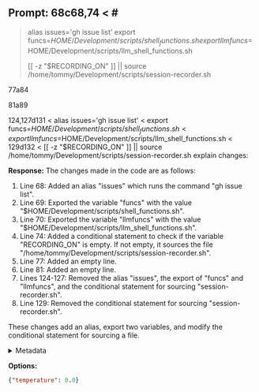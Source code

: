 **Prompt:**
68c68,74
< #
---
> alias issues='gh issue list'
> export funcs=$HOME/Development/scripts/shell_functions.sh
> export llmfuncs=$HOME/Development/scripts/llm_shell_functions.sh
> 
> 
> [[ -z "$RECORDING_ON" ]] || source /home/tommy/Development/scripts/session-recorder.sh
> 
77a84
> 
81a89
> 
124,127d131
< alias issues='gh issue list'
< export funcs=$HOME/Development/scripts/shell_functions.sh
< export llmfuncs=$HOME/Development/scripts/llm_shell_functions.sh
< 
129d132
< [[ -z "$RECORDING_ON" ]] || source /home/tommy/Development/scripts/session-recorder.sh
 explain changes: 

**Response:**
The changes made in the code are as follows:

1. Line 68: Added an alias "issues" which runs the command "gh issue list".
2. Line 69: Exported the variable "funcs" with the value "$HOME/Development/scripts/shell_functions.sh".
3. Line 70: Exported the variable "llmfuncs" with the value "$HOME/Development/scripts/llm_shell_functions.sh".
4. Line 74: Added a conditional statement to check if the variable "RECORDING_ON" is empty. If not empty, it sources the file "/home/tommy/Development/scripts/session-recorder.sh".
5. Line 77: Added an empty line.
6. Line 81: Added an empty line.
7. Lines 124-127: Removed the alias "issues", the export of "funcs" and "llmfuncs", and the conditional statement for sourcing "session-recorder.sh".
8. Line 129: Removed the conditional statement for sourcing "session-recorder.sh".

These changes add an alias, export two variables, and modify the conditional statement for sourcing a file.

<details><summary>Metadata</summary>

- Duration: 3445 ms
- Datetime: 2023-08-22T15:38:52.563688
- Model: gpt-3.5-turbo-0613

</details>

**Options:**
```json
{"temperature": 0.0}
```

